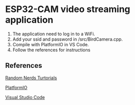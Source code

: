 # ESP32-CAM video streaming application

1. The application need to log in to a WiFi.
2. Add your ssid and password in /src/BirdCamera.cpp.
3. Compile with PlatformIO in VS Code.
4. Follow the references for instructions

## References

[Random Nerds Turtorials](https://randomnerdtutorials.com/esp32-cam-video-streaming-web-server-camera-home-assistant/)

[PlatformIO](https://platformio.org/?utm_source=platformio&utm_medium=piohome)

[Visual Studio Code](https://code.visualstudio.com/)

